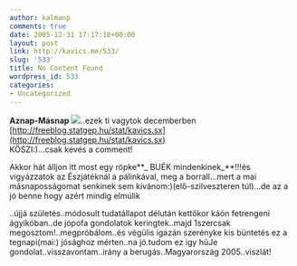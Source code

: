 ```yaml
---
author: kalmanp
comments: true
date: 2005-12-31 17:17:18+00:00
layout: post
link: http://kavics.me/533/
slug: '533'
title: No Content Found
wordpress_id: 533
categories:
- Uncategorized
---
```


**Aznap-Másnap** ![](http://kavics.freeblog.hu/Files/stat_dec.bmp)..ezek ti vagytok decemberben [http://freeblog.statgep.hu/stat/kavics.sx](http://freeblog.statgep.hu/stat/kavics.sx)  
KÖSZI:)...csak kevés a comment!




Akkor hát álljon itt most egy röpke**_ BUÉK mindenkinek_**!!!és vigyázzatok az Észjátéknál a pálinkával, meg a borrall...mert a mai másnaposságomat senkinek sem kívánom:)(elő-szilveszteren túl)...de az a jó benne hogy azért mindig elmúlik




..újjá születés..módosult tudatállapot délután kettőkor káón fetrengeni ágyikóban..de jópofa gondolatok keringtek..majd 1szercsak megosztom!..megpróbálom..és végülis igazán szerényke kis büntetés ez a tegnapi(mai:) jósághoz mérten..na jó.tudom ez igy hüJe gondolat..visszavontam..irány a berugás..Magyarország 2005..viszlát!
